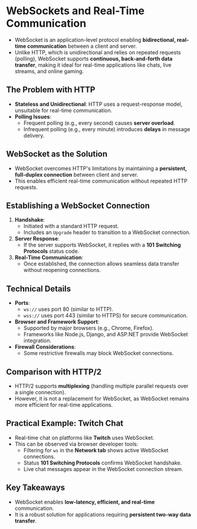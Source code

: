# WebSockets and Real-Time Communication

- WebSocket is an application-level protocol enabling **bidirectional, real-time communication** between a client and server.
- Unlike HTTP, which is unidirectional and relies on repeated requests (polling), WebSocket supports **continuous, back-and-forth data transfer**, making it ideal for real-time applications like chats, live streams, and online gaming.

## The Problem with HTTP

- **Stateless and Unidirectional**: HTTP uses a request-response model, unsuitable for real-time communication.
- **Polling Issues**:
  - Frequent polling (e.g., every second) causes **server overload**.
  - Infrequent polling (e.g., every minute) introduces **delays** in message delivery.

## WebSocket as the Solution

- WebSocket overcomes HTTP's limitations by maintaining a **persistent, full-duplex connection** between client and server.
- This enables efficient real-time communication without repeated HTTP requests.

## Establishing a WebSocket Connection

1. **Handshake**:
   - Initiated with a standard HTTP request.
   - Includes an `Upgrade` header to transition to a WebSocket connection.
2. **Server Response**:
   - If the server supports WebSocket, it replies with a **101 Switching Protocols** status code.
3. **Real-Time Communication**:
   - Once established, the connection allows seamless data transfer without reopening connections.

## Technical Details

- **Ports**:
  - `ws://` uses port 80 (similar to HTTP).
  - `wss://` uses port 443 (similar to HTTPS) for secure communication.
- **Browser and Framework Support**:
  - Supported by major browsers (e.g., Chrome, Firefox).
  - Frameworks like Node.js, Django, and ASP.NET provide WebSocket integration.
- **Firewall Considerations**:
  - Some restrictive firewalls may block WebSocket connections.

## Comparison with HTTP/2

- HTTP/2 supports **multiplexing** (handling multiple parallel requests over a single connection).
- However, it is not a replacement for WebSocket, as WebSocket remains more efficient for real-time applications.

## Practical Example: Twitch Chat

- Real-time chat on platforms like **Twitch** uses WebSocket.
- This can be observed via browser developer tools:
  - Filtering for `ws` in the **Network tab** shows active WebSocket connections.
  - Status **101 Switching Protocols** confirms WebSocket handshake.
  - Live chat messages appear in the WebSocket connection stream.

## Key Takeaways

- WebSocket enables **low-latency, efficient, and real-time** communication.
- It is a robust solution for applications requiring **persistent two-way data transfer**.
